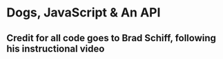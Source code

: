 # Dogs, JavaScript & An API
## Credit for all code goes  to Brad Schiff, following his instructional video
